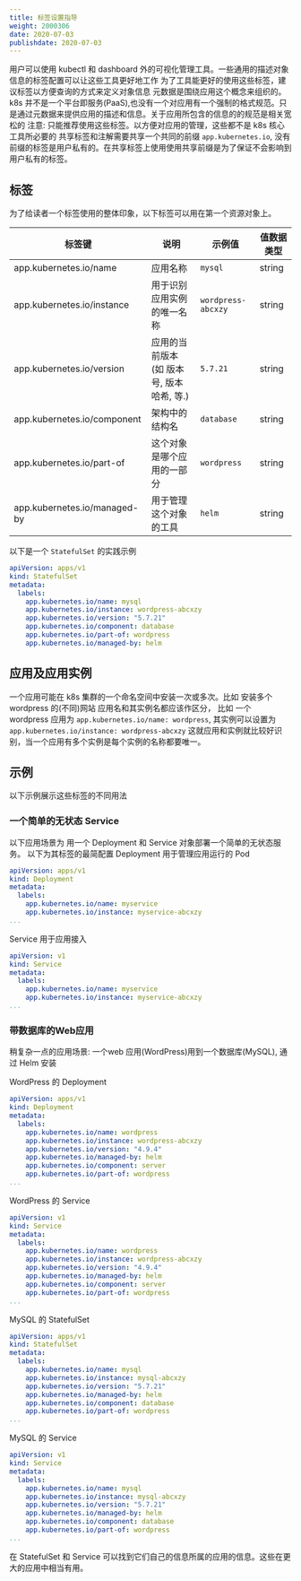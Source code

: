 ```yaml
---
title: 标签设置指导
weight: 2000306
date: 2020-07-03
publishdate: 2020-07-03
---
```

用户可以使用 kubectl 和 dashboard 外的可视化管理工具。一些通用的描述对象信息的标签配置可以让这些工具更好地工作
为了工具能更好的使用这些标签，建议标签以方便查询的方式来定义对象信息
元数据是围绕应用这个概念来组织的。k8s 并不是一个平台即服务(PaaS),也没有一个对应用有一个强制的格式规范。只是通过元数据来提供应用的描述和信息。关于应用所包含的信息的的规范是相关宽松的
注意: 只能推荐使用这些标签。以方便对应用的管理，这些都不是 k8s 核心工具所必要的
共享标签和注解需要共享一个共同的前缀 `app.kubernetes.io`, 没有前缀的标签是用户私有的。在共享标签上使用使用共享前缀是为了保证不会影响到用户私有的标签。

## 标签

为了给读者一个标签使用的整体印象，以下标签可以用在第一个资源对象上。

|标签键                        |说明                                 |示例值                  |值数据类型
|------------------------------|------------------------------------|-----------------------|-----
app.kubernetes.io/name	      |应用名称	                             |  `mysql`	            |string
app.kubernetes.io/instance	  |用于识别应用实例的唯一名称	             |  `wordpress-abcxzy`	|string
app.kubernetes.io/version	    |应用的当前版本 (如 版本号, 版本哈希, 等.) |	`5.7.21`	          |string
app.kubernetes.io/component	  |架构中的结构名	                       |  `database`	        |string
app.kubernetes.io/part-of	    |这个对象是哪个应用的一部分	             |  `wordpress`	        |string
app.kubernetes.io/managed-by	|用于管理这个对象的工具	                |  `helm`	              | string

以下是一个 `StatefulSet` 的实践示例

```yaml
apiVersion: apps/v1
kind: StatefulSet
metadata:
  labels:
    app.kubernetes.io/name: mysql
    app.kubernetes.io/instance: wordpress-abcxzy
    app.kubernetes.io/version: "5.7.21"
    app.kubernetes.io/component: database
    app.kubernetes.io/part-of: wordpress
    app.kubernetes.io/managed-by: helm
```

## 应用及应用实例

一个应用可能在 k8s 集群的一个命名空间中安装一次或多次。比如 安装多个 wordpress 的(不同)网站
应用名和其实例名都应该作区分， 比如 一个 wordpress 应用为 `app.kubernetes.io/name: wordpress`, 其实例可以设置为 `app.kubernetes.io/instance: wordpress-abcxzy` 这就应用和实例就比较好识别，当一个应用有多个实例是每个实例的名称都要唯一。

## 示例

以下示例展示这些标签的不同用法


### 一个简单的无状态 Service

以下应用场景为 用一个 Deployment 和 Service 对象部署一个简单的无状态服务。 以下为其标签的最简配置
Deployment 用于管理应用运行的 Pod
```yaml
apiVersion: apps/v1
kind: Deployment
metadata:
  labels:
    app.kubernetes.io/name: myservice
    app.kubernetes.io/instance: myservice-abcxzy
...
```
Service 用于应用接入
```yaml
apiVersion: v1
kind: Service
metadata:
  labels:
    app.kubernetes.io/name: myservice
    app.kubernetes.io/instance: myservice-abcxzy
...

```

### 带数据库的Web应用

稍复杂一点的应用场景: 一个web 应用(WordPress)用到一个数据库(MySQL), 通过 Helm 安装

WordPress 的 Deployment
```yaml
apiVersion: apps/v1
kind: Deployment
metadata:
  labels:
    app.kubernetes.io/name: wordpress
    app.kubernetes.io/instance: wordpress-abcxzy
    app.kubernetes.io/version: "4.9.4"
    app.kubernetes.io/managed-by: helm
    app.kubernetes.io/component: server
    app.kubernetes.io/part-of: wordpress
...
```
WordPress 的 Service
```yaml
apiVersion: v1
kind: Service
metadata:
  labels:
    app.kubernetes.io/name: wordpress
    app.kubernetes.io/instance: wordpress-abcxzy
    app.kubernetes.io/version: "4.9.4"
    app.kubernetes.io/managed-by: helm
    app.kubernetes.io/component: server
    app.kubernetes.io/part-of: wordpress
...
```

MySQL 的 StatefulSet
```yaml
apiVersion: apps/v1
kind: StatefulSet
metadata:
  labels:
    app.kubernetes.io/name: mysql
    app.kubernetes.io/instance: mysql-abcxzy
    app.kubernetes.io/version: "5.7.21"
    app.kubernetes.io/managed-by: helm
    app.kubernetes.io/component: database
    app.kubernetes.io/part-of: wordpress
...

```

MySQL 的 Service
```yaml
apiVersion: v1
kind: Service
metadata:
  labels:
    app.kubernetes.io/name: mysql
    app.kubernetes.io/instance: mysql-abcxzy
    app.kubernetes.io/version: "5.7.21"
    app.kubernetes.io/managed-by: helm
    app.kubernetes.io/component: database
    app.kubernetes.io/part-of: wordpress
...

```
在 StatefulSet 和 Service 可以找到它们自己的信息所属的应用的信息。这些在更大的应用中相当有用。
